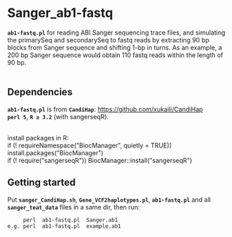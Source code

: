 # Sanger_ab1-fastq
__`ab1-fastq.pl`__ for reading ABI Sanger sequencing trace files, and simulating the primarySeq and secondarySeq to fastq reads by extracting 90 bp blocks from Sanger sequence and shifting 1-bp in turns. As an example, a 200 bp Sanger sequence would obtain 110 fastq reads within the length of 90 bp.</br></br>

## Dependencies
__`ab1-fastq.pl`__ is from __`CandiHap`__: https://github.com/xukaili/CandiHap</br>
__`perl 5`__, __`R ≥ 3.2`__ (with sangerseqR). </br></br>

install packages in R:</br>
if (! requireNamespace("BiocManager", quietly = TRUE)) install.packages("BiocManager")</br>
if (! require("sangerseqR")) BiocManager::install("sangerseqR")</br>

## Getting started
Put __`sanger_CandiHap.sh`__, __`Gene_VCF2haplotypes.pl`__, __`ab1-fastq.pl`__ and all __`sanger_teat_data`__ files in a same dir, then run:</br>
```
     perl  ab1-fastq.pl  Sanger.ab1
e.g. perl  ab1-fastq.pl  example.ab1
```
